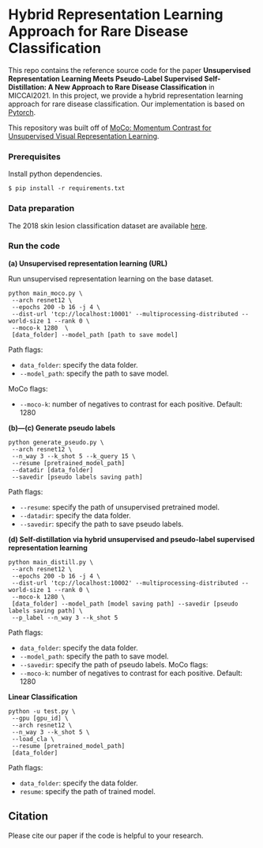 # Hybrid Representation Learning Approach for Rare Disease Classification
This repo contains the reference source code for the paper **Unsupervised Representation Learning Meets Pseudo-Label Supervised Self-Distillation: A New Approach to Rare Disease Classification** in MICCAI2021. In this project, we provide a hybrid representation learning approach for rare disease classification. Our implementation is based on [Pytorch](https://pytorch.org/).

This repository was built off of [MoCo: Momentum Contrast for Unsupervised Visual Representation Learning](https://github.com/facebookresearch/moco).

### Prerequisites
Install python dependencies.
```
$ pip install -r requirements.txt
```

### Data preparation
The 2018 skin lesion classification dataset are available [here](https://challenge2018.isic-archive.com/task3/).

### Run the code
**(a) Unsupervised representation learning (URL)**

Run unsupervised representation learning on the base dataset. 


```
python main_moco.py \
 --arch resnet12 \
 --epochs 200 -b 16 -j 4 \
 --dist-url 'tcp://localhost:10001' --multiprocessing-distributed --world-size 1 --rank 0 \
 --moco-k 1280  \
 [data_folder] --model_path [path to save model]  
```
Path flags:
- `data_folder`: specify the data folder.
- `--model_path`: specify the path to save model.

MoCo flags:
- `--moco-k`: number of negatives to contrast for each positive. Default: 1280

**(b)—(c) Generate pseudo labels**


```
python generate_pseudo.py \
 --arch resnet12 \
 --n_way 3 --k_shot 5 --k_query 15 \
 --resume [pretrained_model_path]
 --datadir [data_folder] 
 --savedir [pseudo labels saving path]
```
Path flags:
- `--resume`: specify the path of unsupervised pretrained model.
- `--datadir`: specify the data folder.
- `--savedir`: specify the path to save pseudo labels.

**(d) Self-distillation via hybrid unsupervised and pseudo-label supervised representation learning**



```
python main_distill.py \
 --arch resnet12 \
 --epochs 200 -b 16 -j 4 \
 --dist-url 'tcp://localhost:10002' --multiprocessing-distributed --world-size 1 --rank 0 \
 --moco-k 1280 \
 [data_folder] --model_path [model saving path] --savedir [pseudo labels saving path] \
 --p_label --n_way 3 --k_shot 5 
```

Path flags:
- `data_folder`: specify the data folder.
- `--model_path`: specify the path to save model.
- `--savedir`: specify the path of pseudo labels.
MoCo flags:
- `--moco-k`: number of negatives to contrast for each positive. Default: 1280

**Linear Classification**


```
python -u test.py \
 --gpu [gpu_id] \
 --arch resnet12 \
 --n_way 3 --k_shot 5 \
 --load_cla \
 --resume [pretrained_model_path]
 [data_folder]
```
Path flags:
- `data_folder`: specify the data folder.
- `resume`: specify the path of trained model.

## Citation
Please cite our paper if the code is helpful to your research.
```

```